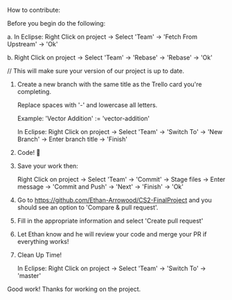 How to contribute:

Before you begin do the following:

  a. In Eclipse: Right Click on project -> Select 'Team' -> 'Fetch From Upstream' -> 'Ok'
  
  b. Right Click on project -> Select 'Team' -> 'Rebase' -> 'Rebase' -> 'Ok'
  
  // This will make sure your version of our project is up to date. 


1. Create a new branch with the same title as the Trello card you're completing. 

   Replace spaces with '-' and lowercase all letters.
   
   Example: 'Vector Addition' := 'vector-addition'

   In Eclipse: Right Click on project -> Select 'Team' -> 'Switch To' -> 'New Branch' -> Enter branch title -> 'Finish'

2. Code! 🎉

3. Save your work then: 

   Right Click on project -> Select 'Team' -> 'Commit' -> Stage files -> Enter message -> 'Commit and Push' -> 'Next' -> 'Finish' -> 'Ok'
   
4. Go to https://github.com/Ethan-Arrowood/CS2-FinalProject and you should see an option to 'Compare & pull request'.

5. Fill in the appropriate information and select 'Create pull request'

6. Let Ethan know and he will review your code and merge your PR if everything works!

7. Clean Up Time!

   In Eclipse: Right Click on project -> Select 'Team' -> 'Switch To' -> 'master'
   
Good work! Thanks for working on the project.
